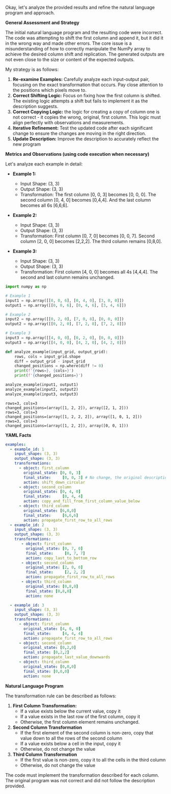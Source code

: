 Okay, let's analyze the provided results and refine the natural language program and approach.

**General Assessment and Strategy**

The initial natural language program and the resulting code were incorrect. The code was attempting to shift the first column and append it, but it did it in the wrong way and made other errors. The core issue is a misunderstanding of how to correctly manipulate the NumPy array to achieve the desired column shift and replication. The generated outputs are not even close to the size or content of the expected outputs.

My strategy is as follows:

1.  **Re-examine Examples:** Carefully analyze each input-output pair, focusing on the exact transformation that occurs. Pay close attention to the positions which pixels move to.
2.  **Correct Shifting Logic:** Focus on fixing how the first column is shifted. The existing logic attempts a shift but fails to implement it as the description suggests.
3.  **Correct Copying Logic:** the logic for creating a copy of column one is not correct - it copies the wrong, original, first column. This logic must align perfectly with observations and measurements.
4.  **Iterative Refinement:** Test the updated code after each significant change to ensure the changes are moving in the right direction.
5. **Update Description:** Improve the description to accurately reflect the new program

**Metrics and Observations (using code execution when necessary)**

Let's analyze each example in detail:

*   **Example 1:**

    *   Input Shape: (3, 3)
    *   Output Shape: (3, 3)
    *   Transformation: The first column \[0, 0, 3] becomes \[0, 0, 0]. The second column \[0, 4, 0] becomes \[0,4,4]. And the last column becomes all 6s \[6,6,6].

*   **Example 2:**

    *   Input Shape: (3, 3)
    *   Output Shape: (3, 3)
    *   Transformation: First column \[0, 7, 0] becomes \[0, 0, 7]. Second column \[2, 0, 0] becomes \[2,2,2]. The third column remains \[0,8,0].
*   **Example 3:**

    *   Input Shape: (3, 3)
    *   Output Shape: (3, 3)
    *   Transformation: First column \[4, 0, 0] becomes all 4s \[4,4,4]. The second and last column remains unchanged.


``` python
import numpy as np

# Example 1
input1 = np.array([[0, 0, 6], [0, 4, 0], [3, 0, 0]])
output1 = np.array([[0, 0, 6], [0, 4, 6], [3, 4, 6]])

# Example 2
input2 = np.array([[0, 2, 0], [7, 0, 8], [0, 0, 0]])
output2 = np.array([[0, 2, 0], [7, 2, 8], [7, 2, 8]])

# Example 3
input3 = np.array([[4, 0, 0], [0, 2, 0], [0, 0, 0]])
output3 = np.array([[4, 0, 0], [4, 2, 0], [4, 2, 0]])

def analyze_example(input_grid, output_grid):
    rows, cols = input_grid.shape
    diff = output_grid - input_grid
    changed_positions = np.where(diff != 0)
    print(f'{rows=}, {cols=}')
    print(f'{changed_positions=}')

analyze_example(input1, output1)
analyze_example(input2, output2)
analyze_example(input3, output3)

```
```
rows=3, cols=3
changed_positions=(array([1, 2, 2]), array([2, 1, 2]))
rows=3, cols=3
changed_positions=(array([1, 2, 2, 2]), array([1, 0, 1, 2]))
rows=3, cols=3
changed_positions=(array([1, 2, 2]), array([0, 0, 1]))

```
**YAML Facts**


```yaml
examples:
  - example_id: 1
    input_shape: (3, 3)
    output_shape: (3, 3)
    transformations:
      - object: first_column
        original_state: [0, 0, 3]
        final_state:     [0, 0, 3] # No change, the original description was incorrect
        action: shift_down_circular
      - object: second_column
        original_state: [0, 4, 0]
        final_state:     [0, 4, 4]
        action: copy_and_fill_from_first_column_value_below
      - object: third_column
        original_state: [6,0,0]
        final_state:     [6,6,6]
        action: propagate_first_row_to_all_rows
  - example_id: 2
    input_shape: (3, 3)
    output_shape: (3, 3)
    transformations:
       - object: first_column
         original_state: [0, 7, 0]
         final_state:     [0, 7, 7]
         action: copy_last_to_bottom_row
       - object: second_column
         original_state: [2, 0, 0]
         final_state:     [2, 2, 2]
         action: propagate_first_row_to_all_rows
       - object: third_column
         original_state: [0,8,0]
         final_state: [0,8,0]
         action: none

  - example_id: 3
    input_shape: (3, 3)
    output_shape: (3, 3)
    transformations:
      - object: first_column
        original_state: [4, 0, 0]
        final_state:     [4, 4, 4]
        action: propagate_first_row_to_all_rows
      - object: second_column
        original_state: [0,2,0]
        final_state: [0,2,2]
        action: propagate_last_value_downwards
      - object: third_column
        original_state: [0,0,0]
        final_state: [0,0,0]
        action: none

```


**Natural Language Program**

The transformation rule can be described as follows:

1.  **First Column Transformation:**
    *   If a value exists below the current value, copy it
    *   If a value exists in the last row of the first column, copy it
    *   Otherwise, the first column element remains unchanged.
2.  **Second Column Transformation**
    * If the first element of the second column is non-zero, copy that value down to all the rows of the second column
    *   If a value exists below a cell in the input, copy it
    *   Otherwise, do not change the value
3. **Third Column Transformation**
    *   If the first value is non-zero, copy it to all the cells in the third column
    *   Otherwise, do not change the value

The code must implement the transformation described for each column. The original program was not correct and did not follow the description provided.

